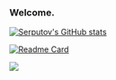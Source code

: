 ### Welcome.

[![Serputov's GitHub stats](https://github-readme-stats.vercel.app/api?username=aserputov)](https://github.com/anuraghazra/github-readme-stats)


[![Readme Card](https://github-readme-stats.vercel.app/api/pin/?username=aserputov&repo=qck-ssg-final)](https://github.com/aserputov/qck-ssg-final)


[![](https://img.shields.io/badge/-MongoDB-47A248?logo=mongodb&logoColor=white&style=flat)](https://www.mongodb.com)
